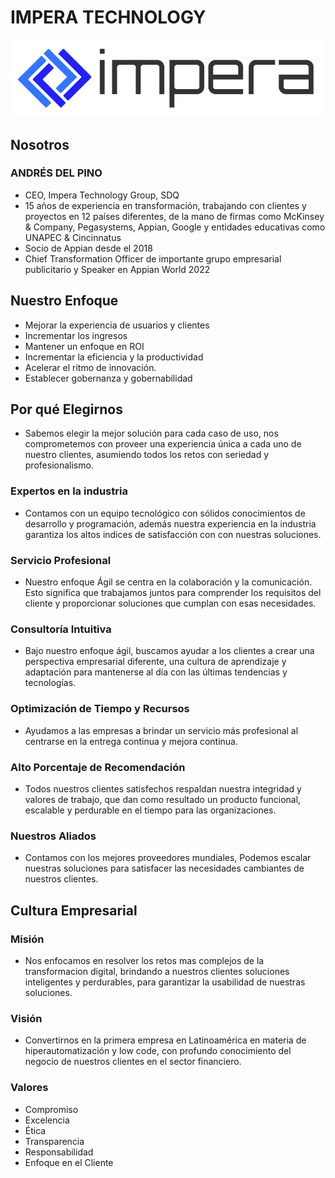 # IMPERA TECHNOLOGY

<img src="/images/logo.png" alt="IMPERA LOGO" style="width:100%; height:50%;" >

## Nosotros

### ANDRÉS DEL PINO

- CEO, Impera Technology Group, SDQ
- 15 años de experiencia en transformación, trabajando con clientes y proyectos en 12 países diferentes, de la mano de firmas como McKinsey & Company, Pegasystems, Appian, Google y entidades educativas como UNAPEC & Cincinnatus
- Socio de Appian desde el 2018
- Chief Transformation Officer de importante grupo empresarial publicitario y Speaker en Appian World 2022

## Nuestro Enfoque

- Mejorar la experiencia de usuarios y clientes
- Incrementar los ingresos
- Mantener un enfoque en ROI
- Incrementar la eficiencia y la productividad
- Acelerar el ritmo de innovación.
- Establecer gobernanza y gobernabilidad

## Por qué Elegirnos

- Sabemos elegir la mejor solución para cada caso de uso, nos comprometemos con proveer una experiencia única a cada uno de nuestro clientes, asumiendo todos los retos con seriedad y profesionalismo.

### Expertos en la industria​

- ​Contamos con un equipo tecnológico con sólidos conocimientos de desarrollo y programación, además ​nuestra experiencia en la industria garantiza los altos ​indices de satisfacción con con nuestras soluciones.

### Servicio Profesional​

- Nuestro enfoque Ágil se centra en la colaboración ​y la comunicación. Esto significa que trabajamos juntos ​para comprender los requisitos del cliente y proporcionar soluciones que cumplan con esas necesidades.​

### Consultoría Intuitiva​

- ​Bajo nuestro enfoque ágil, buscamos ayudar a los ​clientes a crear una perspectiva empresarial diferente, ​una cultura de aprendizaje y adaptación para mantenerse ​al día con las últimas tendencias y tecnologías.

### Optimización de Tiempo y Recursos​​

- ​Ayudamos a las empresas a brindar un servicio más ​profesional al centrarse en la entrega continua y mejora continua.

### Alto Porcentaje de Recomendación​

- ​Todos nuestros clientes satisfechos respaldan ​nuestra integridad y valores de trabajo, que dan ​como resultado un producto funcional, escalable ​y perdurable en el tiempo para las organizaciones.

### Nuestros Aliados​

- ​Contamos con los mejores proveedores mundiales, ​Podemos escalar nuestras soluciones para satisfacer​ las necesidades cambiantes de nuestros clientes.

## Cultura Empresarial

### Misión

- Nos enfocamos en resolver los retos mas complejos de la transformacion digital, brindando a nuestros clientes soluciones inteligentes y perdurables, para garantizar la usabilidad de nuestras soluciones.

### Visión

- Convertirnos en la primera empresa en Latinoamérica en materia de hiperautomatización y low code, con profundo conocimiento del negocio de nuestros clientes en el sector financiero.

### Valores

- Compromiso
- Excelencia
- Ética
- Transparencia
- Responsabilidad
- Enfoque en el Cliente
